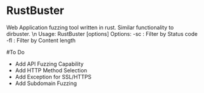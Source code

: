 # RustBuster
Web Application fuzzing tool written in rust. Similar functionality to dirbuster. \n
Usage: RustBuster <url> <wordlist> [options]
Options:
  -sc : Filter by Status code
  -fl : Filter by Content length


#To Do
- Add API Fuzzing Capability
- Add HTTP Method Selection
- Add Exception for SSL/HTTPS
- Add Subdomain Fuzzing
  
